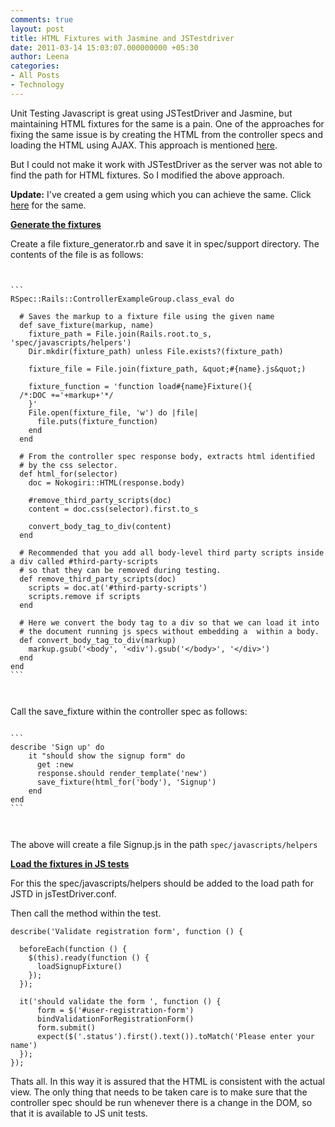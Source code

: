 ```yaml
---
comments: true
layout: post
title: HTML Fixtures with Jasmine and JSTestdriver
date: 2011-03-14 15:03:07.000000000 +05:30
author: Leena
categories:
- All Posts
- Technology
---
```

Unit Testing Javascript is great using JSTestDriver and Jasmine, but maintaining HTML fixtures for the same is a pain. One of the approaches for fixing the same issue is by creating the HTML from the controller specs and loading the HTML using AJAX. This approach is mentioned <a href="http://pivotallabs.com/users/jb/blog/articles/1152">here</a>.

But I could not make it work with JSTestDriver as the server was not able to find the path for HTML fixtures. So I modified the above approach.

<strong>Update:</strong> I've created a gem using which you can achieve the same. Click <a href="https://github.com/multunus/js_fixtures">here</a> for the same.

<strong><span style="text-decoration: underline;">Generate the fixtures</span></strong>

Create a file fixture_generator.rb and save it in spec/support directory. The contents of the file is as follows:
<pre><code>

```
RSpec::Rails::ControllerExampleGroup.class_eval do

  # Saves the markup to a fixture file using the given name
  def save_fixture(markup, name)
    fixture_path = File.join(Rails.root.to_s, 'spec/javascripts/helpers')
    Dir.mkdir(fixture_path) unless File.exists?(fixture_path)

    fixture_file = File.join(fixture_path, &amp;quot;#{name}.js&amp;quot;)

    fixture_function = 'function load#{name}Fixture(){
  /*:DOC +='+markup+'*/
    }'
    File.open(fixture_file, 'w') do |file|
      file.puts(fixture_function)
    end
  end

  # From the controller spec response body, extracts html identified
  # by the css selector.
  def html_for(selector)
    doc = Nokogiri::HTML(response.body)

    #remove_third_party_scripts(doc)
    content = doc.css(selector).first.to_s

    convert_body_tag_to_div(content)
  end

  # Recommended that you add all body-level third party scripts inside a div called #third-party-scripts
  # so that they can be removed during testing.
  def remove_third_party_scripts(doc)
    scripts = doc.at('#third-party-scripts')
    scripts.remove if scripts
  end

  # Here we convert the body tag to a div so that we can load it into
  # the document running js specs without embedding a  within a body.
  def convert_body_tag_to_div(markup)
    markup.gsub('&lt;body', '&lt;div').gsub('&lt;/body&gt;', '&lt;/div&gt;')
  end
end
```

 </code></pre>
Call the save_fixture within the controller spec as follows:
<pre><code>
```
describe 'Sign up' do
    it &quot;should show the signup form&quot; do
      get :new
      response.should render_template('new')
      save_fixture(html_for('body'), 'Signup')
    end
end
```

 </code></pre>
The above will create a file Signup.js in the path <code>spec/javascripts/helpers</code>

<span style="text-decoration: underline;"><strong>Load the fixtures in JS tests</strong></span>

For this the spec/javascripts/helpers should be added to the load path for JSTD in jsTestDriver.conf.

Then call the method within the test.

```
describe('Validate registration form', function () {

  beforeEach(function () {
    $(this).ready(function () {
      loadSignupFixture()
    });
  });

  it('should validate the form ', function () {
      form = $('#user-registration-form')
      bindValidationForRegistrationForm()
      form.submit()
      expect($('.status').first().text()).toMatch('Please enter your name')
  });
});
```

Thats all. In this way it is assured that the HTML is consistent with the actual view. The only thing that needs to be taken care is to make sure that the controller spec should be run whenever there is a change in the DOM, so that it is available to JS unit tests.

